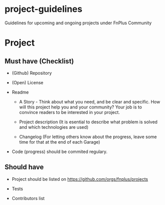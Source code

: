 # project-guidelines

Guidelines for upcoming and ongoing projects under FnPlus Community

# Project

## Must have (Checklist)

- (Github) Repository

- (Open) License

- Readme
  - A Story - Think about what you need, and be clear and specific. How will this project help you and your community? Your job is to convince readers to be interested in your project.

  - Project description (It is esential to describe what problem is solved and which technologies are used)

  - Changelog (For letting others know about the progress, leave some time for that at the end of each Garage)

- Code (progress) should be commited regulary.

## Should have

- Project should be listed on https://github.com/orgs/fnplus/projects

- Tests

- Contributors list
